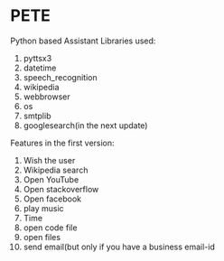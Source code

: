 # PETE
Python based Assistant
Libraries used:
1) pyttsx3
2) datetime
3) speech_recognition
4) wikipedia
5) webbrowser
6) os
7) smtplib
8) googlesearch(in the next update)

Features in the first version:

1) Wish the user
2) Wikipedia search
3) Open YouTube
4) Open stackoverflow
5) Open facebook
6) play music
7) Time
8) open code file
9) open files
10) send email(but only if you have a business email-id
